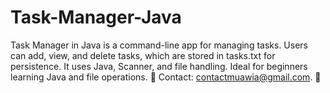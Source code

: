 # Task-Manager-Java
Task Manager in Java is a command-line app for managing tasks. Users can add, view, and delete tasks, which are stored in tasks.txt for persistence. It uses Java, Scanner, and file handling. Ideal for beginners learning Java and file operations. 📩 Contact: contactmuawia@gmail.com. 🚀
